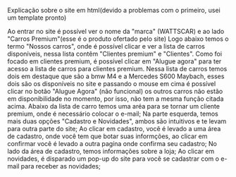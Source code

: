 Explicação sobre o site em html(devido a problemas com o primeiro, usei um template pronto)

  Ao entrar no site é possível ver o nome da "marca" (WATTSCAR) e ao lado "Carros Premium"(esse é o produto ofertado pelo site) Logo abaixo temos o termo "Nossos carros", onde é possível clicar e ver a lista de carros disponíveis, nessa lista contêm "Clientes premium" e "Clientes". Como foi focado em clientes premium, é possível clicar em "Alugue agora" para ter acesso a lista de carros para clientes premium. Nessa lista de carros temos dois em destaque que são a bmw M4 e a Mercedes S600 Maybach, esses dois são os disponíveis no site e passando o mouse em cima é possível clicar no botão "Alugue Agora" (não funcional) os outros carros não estão em disponibilidade no momento, por isso, não tem a mesma função citada acima. Abaixo da lista de carro temos uma aréa para se tornar um cliente premium, onde é necessário colocar o e-mail;
    Na parte esquerda, temos mais duas opções "Cadastro e Novidades", ambos são intuitivos e te levam para outra parte do site; Ao clicar em cadastro, você é levado a uma área de cadastro, onde você tem que botar suas informções, ao clicar em confirmar você é levado a outra pagína onde confirma seu cadastro; 
  No lado da área de cadastro, temos informações sobre a loja; Ao clicar em novidades, é disparado um pop-up do site para você se cadastrar com o e-mail para receber as novidades;
